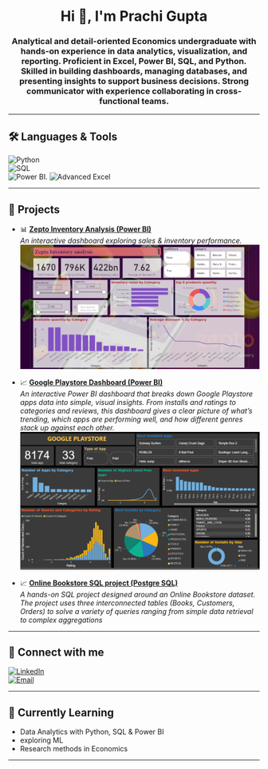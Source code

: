 

# <h1 align="center">Hi 👋, I'm Prachi Gupta</h1>
<h3 align="center">Analytical and detail-oriented Economics undergraduate with hands-on experience in data analytics, visualization, and reporting. Proficient in Excel, Power BI, SQL, and Python. Skilled in building dashboards, managing databases, and presenting insights to support business decisions. Strong communicator with experience collaborating in cross-functional teams.

</h3>

---

## 🛠️ Languages & Tools  
![Python](https://img.shields.io/badge/Python-3776AB?style=for-the-badge&logo=python&logoColor=white)  
![SQL](https://img.shields.io/badge/SQL-336791?style=for-the-badge&logo=postgresql&logoColor=white)  
![Power BI](https://img.shields.io/badge/PowerBI-F2C811?style=for-the-badge&logo=powerbi&logoColor=black).
![ Advanced Excel](https://img.shields.io/badge/Excel-217346?style=for-the-badge&logo=microsoftexcel&logoColor=white)  

---

## 🚀 Projects  
- 📊 **[Zepto Inventory Analysis (Power BI)](https://raw.githubusercontent.com/PrachiGupta227/Zepto-inventory-dashboard/refs/heads/main/zepto%20dashboard.pbit)**  
  *An interactive dashboard exploring sales & inventory performance.*  
  ![Dashboard Preview](https://github.com/PrachiGupta227/Zepto-inventory-dashboard/blob/main/snapshot%20of%20Zepto%20Inventory%20Dashboard.png            )

- 📈 **[Google Playstore Dashboard (Power BI)](https://raw.githubusercontent.com/PrachiGupta227/Google-Playstore-Dashboard/refs/heads/main/googleplaystore.pbix)**  
  *An interactive Power BI dashboard that breaks down Google Playstore apps data into simple, visual insights. From installs and ratings to categories and reviews, this dashboard gives a clear picture of what’s trending, which apps are performing well, and how different genres stack up against each other.*  
  ![Backtest Preview](https://github.com/PrachiGupta227/Google-Playstore-Dashboard/blob/main/Google%20Playstore%20Dashboard.png)
  
- 📈 **[Online Bookstore SQL project (Postgre SQL)]()**  
  *A hands-on SQL project designed around an Online Bookstore dataset. The project uses three interconnected tables (Books, Customers, Orders) to solve a variety of queries ranging from simple data retrieval to complex aggregations*  
  
  

---

  ## 🔗 Connect with me  
[![LinkedIn](https://img.shields.io/badge/LinkedIn-blue?style=for-the-badge&logo=linkedin)](https://www.linkedin.com/in/prachigupta227/)  
[![Email](https://img.shields.io/badge/Email-white?style=for-the-badge&logo=gmail)](Guptaprachi.0722@gmail.com)

---

## 🌱 Currently Learning  
- Data Analytics with Python, SQL & Power BI  
- exploring ML 
- Research methods in Economics  

---


<!--
**PrachiGupta227/PrachiGupta227** is a ✨ _special_ ✨ repository because its `README.md` (this file) appears on your GitHub profile.

Here are some ideas to get you started:

- 🔭 I’m currently working on ...
- 🌱 I’m currently learning ...
- 👯 I’m looking to collaborate on ...
- 🤔 I’m looking for help with ...
- 💬 Ask me about ...
- 📫 How to reach me: ...
- 😄 Pronouns: ...
- ⚡ Fun fact: ...
-->
